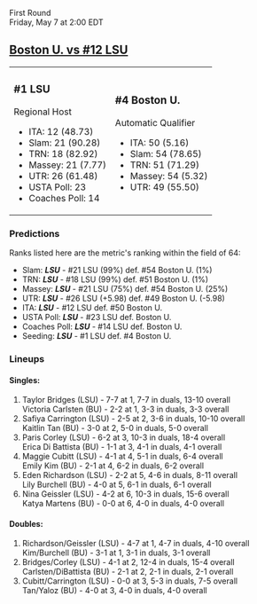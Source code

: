 First Round  
Friday, May 7 at 2:00 EDT
## [Boston U. vs #12 LSU](https://www.ncaa.com/game/5833658) 

<table><tr><td>  

### #1 LSU  

Regional Host  
- ITA: 12 (48.73)  
- Slam: 21 (90.28)  
- TRN: 18 (82.92)  
- Massey: 21 (7.77)  
- UTR: 26 (61.48)  
- USTA Poll: 23  
- Coaches Poll: 14  

</td><td>  

### #4 Boston U.  

Automatic Qualifier  
- ITA: 50 (5.16)  
- Slam: 54 (78.65)  
- TRN: 51 (71.29)  
- Massey: 54 (5.32)  
- UTR: 49 (55.50)  

</td></tr></table>  

 ### Predictions  

Ranks listed here are the metric's ranking within the field of 64:  
- Slam: ***LSU*** - #21 LSU (99%) def. #54 Boston U. (1%)  
- TRN: ***LSU*** - #18 LSU (99%) def. #51 Boston U. (1%)  
- Massey: ***LSU*** - #21 LSU (75%) def. #54 Boston U. (25%)  
- UTR: ***LSU*** - #26 LSU (+5.98) def. #49 Boston U. (-5.98)  
- ITA: ***LSU*** - #12 LSU def. #50 Boston U.  
- USTA Poll: ***LSU*** - #23 LSU def. Boston U.  
- Coaches Poll: ***LSU*** - #14 LSU def. Boston U.  
- Seeding: ***LSU*** - #1 LSU def. #4 Boston U.  

 ### Lineups  

 #### Singles:  
1. Taylor Bridges (LSU) - 7-7 at 1, 7-7 in duals, 13-10 overall  
  Victoria Carlsten (BU) - 2-2 at 1, 3-3 in duals, 3-3 overall
2. Safiya Carrington (LSU) - 2-5 at 2, 3-6 in duals, 10-10 overall  
  Kaitlin Tan (BU) - 3-0 at 2, 5-0 in duals, 5-0 overall
3. Paris Corley (LSU) - 6-2 at 3, 10-3 in duals, 18-4 overall  
  Erica Di Battista (BU) - 1-1 at 3, 4-1 in duals, 4-1 overall
4. Maggie Cubitt (LSU) - 4-1 at 4, 5-1 in duals, 6-4 overall  
  Emily Kim (BU) - 2-1 at 4, 6-2 in duals, 6-2 overall
5. Eden Richardson (LSU) - 2-2 at 5, 4-6 in duals, 8-11 overall  
  Lily Burchell (BU) - 4-0 at 5, 6-1 in duals, 6-1 overall
6. Nina Geissler (LSU) - 4-2 at 6, 10-3 in duals, 15-6 overall  
  Katya Martens (BU) - 0-0 at 6, 4-0 in duals, 4-0 overall

 #### Doubles:  
1. Richardson/Geissler (LSU) - 4-7 at 1, 4-7 in duals, 4-10 overall  
  Kim/Burchell (BU) - 3-1 at 1, 3-1 in duals, 3-1 overall
2. Bridges/Corley (LSU) - 4-1 at 2, 12-4 in duals, 15-4 overall  
  Carlsten/DiBattista (BU) - 2-1 at 2, 2-1 in duals, 2-1 overall
3. Cubitt/Carrington (LSU) - 0-0 at 3, 5-3 in duals, 7-5 overall  
  Tan/Yaloz (BU) - 4-0 at 3, 4-0 in duals, 4-0 overall